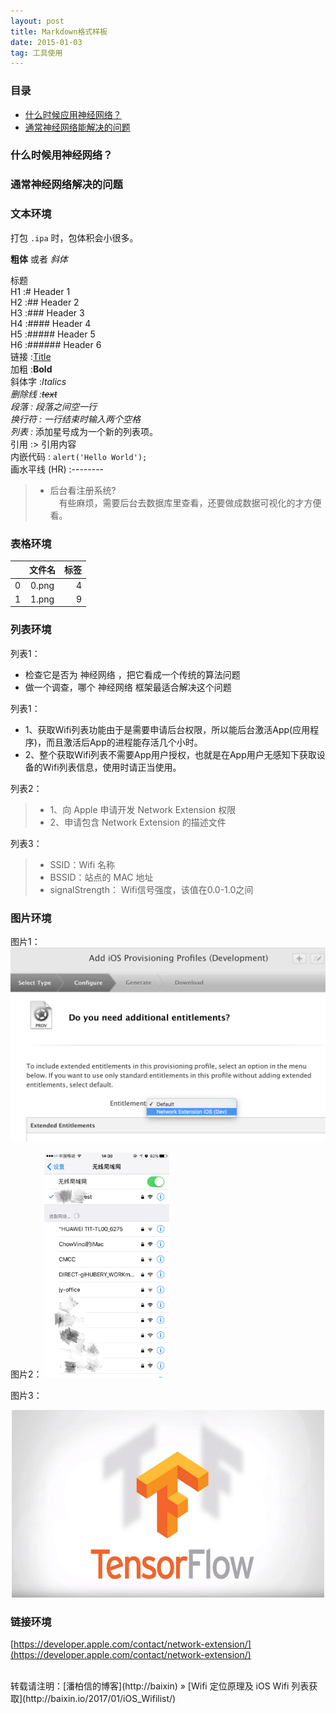 ```yaml
---
layout: post
title: Markdown格式样板
date: 2015-01-03 
tag: 工具使用
---
```


### 目录

* [什么时候应用神经网络？](#When-to-apply-neural-net)
* [通常神经网络能解决的问题](#solve-problems)


### <a name="When-to-apply-neural-net"></a>什么时候用神经网络？

### <a name="solve-problems"></a>通常神经网络解决的问题

### 文本环境

打包 `.ipa` 时，包体积会小很多。

**粗体** 或者 *斜体* 


标题            
H1 :# Header 1            
H2 :## Header 2           
H3 :### Header 3           
H4 :#### Header 4           
H5 :##### Header 5            
H6 :###### Header 6      
链接 :[Title](URL)        
加粗 :**Bold**        
斜体字 :*Italics*         
*删除线 :~~text~~          
段落 : 段落之间空一行           
换行符 : 一行结束时输入两个空格           
列表 :* 添加星号成为一个新的列表项。          
引用 :> 引用内容               
内嵌代码 : `alert('Hello World');`        
画水平线 (HR) :-------- 

>* 后台看注册系统?      
>　有些麻烦，需要后台去数据库里查看，还要做成数据可视化的才方便看。

### 表格环境

|    | 文件名 | 标签 |
| -- |:-----:| ---:|
|  0 | 0.png |  4  |
|  1 | 1.png |  9  |

### 列表环境

列表1：
* 检查它是否为 神经网络 ，把它看成一个传统的算法问题
* 做一个调查，哪个 神经网络 框架最适合解决这个问题

列表1：
* 1、获取Wifi列表功能由于是需要申请后台权限，所以能后台激活App(应用程序)，而且激活后App的进程能存活几个小时。
* 2、整个获取Wifi列表不需要App用户授权，也就是在App用户无感知下获取设备的Wifi列表信息，使用时请正当使用。

列表2：
>* 1、向 Apple 申请开发 Network Extension 权限
>* 2、申请包含 Network Extension 的描述文件

列表3：
>* SSID：Wifi 名称 
>* BSSID：站点的 MAC 地址
>* signalStrength： Wifi信号强度，该值在0.0-1.0之间  


### 图片环境
图片1：
![](/images/posts/Wifilist/PastedGraphic.png)

图片2：
<img src="/images/posts/Wifilist/WLAN.png" height="360" width="200"> 

图片3：
<div align="center">
	<img src="/images/posts/tfimg/logo.jpg" height="300" width="500">  
</div> 

### 链接环境

[https://developer.apple.com/contact/network-extension/](https://developer.apple.com/contact/network-extension/)


<br>
转载请注明：[潘柏信的博客](http://baixin) » [Wifi 定位原理及 iOS Wifi 列表获取](http://baixin.io/2017/01/iOS_Wifilist/) 